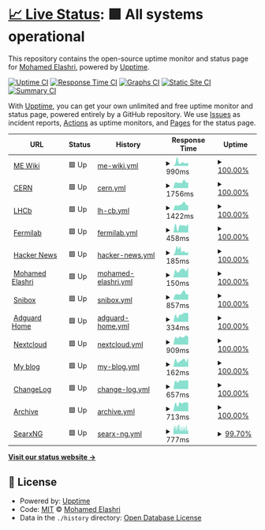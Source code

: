 # [📈 Live Status](https://MohamedElashri.github.io/monitor): <!--live status--> **🟩 All systems operational**

This repository contains the open-source uptime monitor and status page for [Mohamed Elashri](https://melashri.net), powered by [Upptime](https://github.com/upptime/upptime).

[![Uptime CI](https://github.com/MohamedElashri/monitor/workflows/Uptime%20CI/badge.svg)](https://github.com/MohamedElashri/monitor/actions?query=workflow%3A%22Uptime+CI%22)
[![Response Time CI](https://github.com/MohamedElashri/monitor/workflows/Response%20Time%20CI/badge.svg)](https://github.com/MohamedElashri/monitor/actions?query=workflow%3A%22Response+Time+CI%22)
[![Graphs CI](https://github.com/MohamedElashri/monitor/workflows/Graphs%20CI/badge.svg)](https://github.com/MohamedElashri/monitor/actions?query=workflow%3A%22Graphs+CI%22)
[![Static Site CI](https://github.com/MohamedElashri/monitor/workflows/Static%20Site%20CI/badge.svg)](https://github.com/MohamedElashri/monitor/actions?query=workflow%3A%22Static+Site+CI%22)
[![Summary CI](https://github.com/MohamedElashri/monitor/workflows/Summary%20CI/badge.svg)](https://github.com/MohamedElashri/monitor/actions?query=workflow%3A%22Summary+CI%22)

With [Upptime](https://upptime.js.org), you can get your own unlimited and free uptime monitor and status page, powered entirely by a GitHub repository. We use [Issues](https://github.com/MohamedElashri/monitor/issues) as incident reports, [Actions](https://github.com/MohamedElashri/monitor/actions) as uptime monitors, and [Pages](https://MohamedElashri.github.io/monitor) for the status page.

<!--start: status pages-->
<!-- This summary is generated by Upptime (https://github.com/upptime/upptime) -->
<!-- Do not edit this manually, your changes will be overwritten -->
<!-- prettier-ignore -->
| URL | Status | History | Response Time | Uptime |
| --- | ------ | ------- | ------------- | ------ |
| <img alt="" src="https://icons.duckduckgo.com/ip3/wiki.melashri.me.ico" height="13"> [ME Wiki](https://wiki.melashri.me) | 🟩 Up | [me-wiki.yml](https://github.com/MohamedElashri/monitor/commits/HEAD/history/me-wiki.yml) | <details><summary><img alt="Response time graph" src="./graphs/me-wiki/response-time-week.png" height="20"> 990ms</summary><br><a href="https://MohamedElashri.github.io/monitor/history/me-wiki"><img alt="Response time 1228" src="https://img.shields.io/endpoint?url=https%3A%2F%2Fraw.githubusercontent.com%2FMohamedElashri%2Fmonitor%2FHEAD%2Fapi%2Fme-wiki%2Fresponse-time.json"></a><br><a href="https://MohamedElashri.github.io/monitor/history/me-wiki"><img alt="24-hour response time 924" src="https://img.shields.io/endpoint?url=https%3A%2F%2Fraw.githubusercontent.com%2FMohamedElashri%2Fmonitor%2FHEAD%2Fapi%2Fme-wiki%2Fresponse-time-day.json"></a><br><a href="https://MohamedElashri.github.io/monitor/history/me-wiki"><img alt="7-day response time 990" src="https://img.shields.io/endpoint?url=https%3A%2F%2Fraw.githubusercontent.com%2FMohamedElashri%2Fmonitor%2FHEAD%2Fapi%2Fme-wiki%2Fresponse-time-week.json"></a><br><a href="https://MohamedElashri.github.io/monitor/history/me-wiki"><img alt="30-day response time 1104" src="https://img.shields.io/endpoint?url=https%3A%2F%2Fraw.githubusercontent.com%2FMohamedElashri%2Fmonitor%2FHEAD%2Fapi%2Fme-wiki%2Fresponse-time-month.json"></a><br><a href="https://MohamedElashri.github.io/monitor/history/me-wiki"><img alt="1-year response time 1136" src="https://img.shields.io/endpoint?url=https%3A%2F%2Fraw.githubusercontent.com%2FMohamedElashri%2Fmonitor%2FHEAD%2Fapi%2Fme-wiki%2Fresponse-time-year.json"></a></details> | <details><summary><a href="https://MohamedElashri.github.io/monitor/history/me-wiki">100.00%</a></summary><a href="https://MohamedElashri.github.io/monitor/history/me-wiki"><img alt="All-time uptime 99.55%" src="https://img.shields.io/endpoint?url=https%3A%2F%2Fraw.githubusercontent.com%2FMohamedElashri%2Fmonitor%2FHEAD%2Fapi%2Fme-wiki%2Fuptime.json"></a><br><a href="https://MohamedElashri.github.io/monitor/history/me-wiki"><img alt="24-hour uptime 100.00%" src="https://img.shields.io/endpoint?url=https%3A%2F%2Fraw.githubusercontent.com%2FMohamedElashri%2Fmonitor%2FHEAD%2Fapi%2Fme-wiki%2Fuptime-day.json"></a><br><a href="https://MohamedElashri.github.io/monitor/history/me-wiki"><img alt="7-day uptime 100.00%" src="https://img.shields.io/endpoint?url=https%3A%2F%2Fraw.githubusercontent.com%2FMohamedElashri%2Fmonitor%2FHEAD%2Fapi%2Fme-wiki%2Fuptime-week.json"></a><br><a href="https://MohamedElashri.github.io/monitor/history/me-wiki"><img alt="30-day uptime 100.00%" src="https://img.shields.io/endpoint?url=https%3A%2F%2Fraw.githubusercontent.com%2FMohamedElashri%2Fmonitor%2FHEAD%2Fapi%2Fme-wiki%2Fuptime-month.json"></a><br><a href="https://MohamedElashri.github.io/monitor/history/me-wiki"><img alt="1-year uptime 99.69%" src="https://img.shields.io/endpoint?url=https%3A%2F%2Fraw.githubusercontent.com%2FMohamedElashri%2Fmonitor%2FHEAD%2Fapi%2Fme-wiki%2Fuptime-year.json"></a></details>
| <img alt="" src="https://icons.duckduckgo.com/ip3/home.cern.ico" height="13"> [CERN](https://home.cern) | 🟩 Up | [cern.yml](https://github.com/MohamedElashri/monitor/commits/HEAD/history/cern.yml) | <details><summary><img alt="Response time graph" src="./graphs/cern/response-time-week.png" height="20"> 1756ms</summary><br><a href="https://MohamedElashri.github.io/monitor/history/cern"><img alt="Response time 1419" src="https://img.shields.io/endpoint?url=https%3A%2F%2Fraw.githubusercontent.com%2FMohamedElashri%2Fmonitor%2FHEAD%2Fapi%2Fcern%2Fresponse-time.json"></a><br><a href="https://MohamedElashri.github.io/monitor/history/cern"><img alt="24-hour response time 1662" src="https://img.shields.io/endpoint?url=https%3A%2F%2Fraw.githubusercontent.com%2FMohamedElashri%2Fmonitor%2FHEAD%2Fapi%2Fcern%2Fresponse-time-day.json"></a><br><a href="https://MohamedElashri.github.io/monitor/history/cern"><img alt="7-day response time 1756" src="https://img.shields.io/endpoint?url=https%3A%2F%2Fraw.githubusercontent.com%2FMohamedElashri%2Fmonitor%2FHEAD%2Fapi%2Fcern%2Fresponse-time-week.json"></a><br><a href="https://MohamedElashri.github.io/monitor/history/cern"><img alt="30-day response time 1453" src="https://img.shields.io/endpoint?url=https%3A%2F%2Fraw.githubusercontent.com%2FMohamedElashri%2Fmonitor%2FHEAD%2Fapi%2Fcern%2Fresponse-time-month.json"></a><br><a href="https://MohamedElashri.github.io/monitor/history/cern"><img alt="1-year response time 1398" src="https://img.shields.io/endpoint?url=https%3A%2F%2Fraw.githubusercontent.com%2FMohamedElashri%2Fmonitor%2FHEAD%2Fapi%2Fcern%2Fresponse-time-year.json"></a></details> | <details><summary><a href="https://MohamedElashri.github.io/monitor/history/cern">100.00%</a></summary><a href="https://MohamedElashri.github.io/monitor/history/cern"><img alt="All-time uptime 99.95%" src="https://img.shields.io/endpoint?url=https%3A%2F%2Fraw.githubusercontent.com%2FMohamedElashri%2Fmonitor%2FHEAD%2Fapi%2Fcern%2Fuptime.json"></a><br><a href="https://MohamedElashri.github.io/monitor/history/cern"><img alt="24-hour uptime 100.00%" src="https://img.shields.io/endpoint?url=https%3A%2F%2Fraw.githubusercontent.com%2FMohamedElashri%2Fmonitor%2FHEAD%2Fapi%2Fcern%2Fuptime-day.json"></a><br><a href="https://MohamedElashri.github.io/monitor/history/cern"><img alt="7-day uptime 100.00%" src="https://img.shields.io/endpoint?url=https%3A%2F%2Fraw.githubusercontent.com%2FMohamedElashri%2Fmonitor%2FHEAD%2Fapi%2Fcern%2Fuptime-week.json"></a><br><a href="https://MohamedElashri.github.io/monitor/history/cern"><img alt="30-day uptime 100.00%" src="https://img.shields.io/endpoint?url=https%3A%2F%2Fraw.githubusercontent.com%2FMohamedElashri%2Fmonitor%2FHEAD%2Fapi%2Fcern%2Fuptime-month.json"></a><br><a href="https://MohamedElashri.github.io/monitor/history/cern"><img alt="1-year uptime 99.98%" src="https://img.shields.io/endpoint?url=https%3A%2F%2Fraw.githubusercontent.com%2FMohamedElashri%2Fmonitor%2FHEAD%2Fapi%2Fcern%2Fuptime-year.json"></a></details>
| <img alt="" src="https://icons.duckduckgo.com/ip3/lhcb.web.cern.ch.ico" height="13"> [LHCb](https://lhcb.web.cern.ch) | 🟩 Up | [lh-cb.yml](https://github.com/MohamedElashri/monitor/commits/HEAD/history/lh-cb.yml) | <details><summary><img alt="Response time graph" src="./graphs/lh-cb/response-time-week.png" height="20"> 1422ms</summary><br><a href="https://MohamedElashri.github.io/monitor/history/lh-cb"><img alt="Response time 1132" src="https://img.shields.io/endpoint?url=https%3A%2F%2Fraw.githubusercontent.com%2FMohamedElashri%2Fmonitor%2FHEAD%2Fapi%2Flh-cb%2Fresponse-time.json"></a><br><a href="https://MohamedElashri.github.io/monitor/history/lh-cb"><img alt="24-hour response time 1186" src="https://img.shields.io/endpoint?url=https%3A%2F%2Fraw.githubusercontent.com%2FMohamedElashri%2Fmonitor%2FHEAD%2Fapi%2Flh-cb%2Fresponse-time-day.json"></a><br><a href="https://MohamedElashri.github.io/monitor/history/lh-cb"><img alt="7-day response time 1422" src="https://img.shields.io/endpoint?url=https%3A%2F%2Fraw.githubusercontent.com%2FMohamedElashri%2Fmonitor%2FHEAD%2Fapi%2Flh-cb%2Fresponse-time-week.json"></a><br><a href="https://MohamedElashri.github.io/monitor/history/lh-cb"><img alt="30-day response time 1157" src="https://img.shields.io/endpoint?url=https%3A%2F%2Fraw.githubusercontent.com%2FMohamedElashri%2Fmonitor%2FHEAD%2Fapi%2Flh-cb%2Fresponse-time-month.json"></a><br><a href="https://MohamedElashri.github.io/monitor/history/lh-cb"><img alt="1-year response time 1086" src="https://img.shields.io/endpoint?url=https%3A%2F%2Fraw.githubusercontent.com%2FMohamedElashri%2Fmonitor%2FHEAD%2Fapi%2Flh-cb%2Fresponse-time-year.json"></a></details> | <details><summary><a href="https://MohamedElashri.github.io/monitor/history/lh-cb">100.00%</a></summary><a href="https://MohamedElashri.github.io/monitor/history/lh-cb"><img alt="All-time uptime 99.99%" src="https://img.shields.io/endpoint?url=https%3A%2F%2Fraw.githubusercontent.com%2FMohamedElashri%2Fmonitor%2FHEAD%2Fapi%2Flh-cb%2Fuptime.json"></a><br><a href="https://MohamedElashri.github.io/monitor/history/lh-cb"><img alt="24-hour uptime 100.00%" src="https://img.shields.io/endpoint?url=https%3A%2F%2Fraw.githubusercontent.com%2FMohamedElashri%2Fmonitor%2FHEAD%2Fapi%2Flh-cb%2Fuptime-day.json"></a><br><a href="https://MohamedElashri.github.io/monitor/history/lh-cb"><img alt="7-day uptime 100.00%" src="https://img.shields.io/endpoint?url=https%3A%2F%2Fraw.githubusercontent.com%2FMohamedElashri%2Fmonitor%2FHEAD%2Fapi%2Flh-cb%2Fuptime-week.json"></a><br><a href="https://MohamedElashri.github.io/monitor/history/lh-cb"><img alt="30-day uptime 100.00%" src="https://img.shields.io/endpoint?url=https%3A%2F%2Fraw.githubusercontent.com%2FMohamedElashri%2Fmonitor%2FHEAD%2Fapi%2Flh-cb%2Fuptime-month.json"></a><br><a href="https://MohamedElashri.github.io/monitor/history/lh-cb"><img alt="1-year uptime 100.00%" src="https://img.shields.io/endpoint?url=https%3A%2F%2Fraw.githubusercontent.com%2FMohamedElashri%2Fmonitor%2FHEAD%2Fapi%2Flh-cb%2Fuptime-year.json"></a></details>
| <img alt="" src="https://icons.duckduckgo.com/ip3/www.fnal.gov.ico" height="13"> [Fermilab](https://www.fnal.gov) | 🟩 Up | [fermilab.yml](https://github.com/MohamedElashri/monitor/commits/HEAD/history/fermilab.yml) | <details><summary><img alt="Response time graph" src="./graphs/fermilab/response-time-week.png" height="20"> 458ms</summary><br><a href="https://MohamedElashri.github.io/monitor/history/fermilab"><img alt="Response time 438" src="https://img.shields.io/endpoint?url=https%3A%2F%2Fraw.githubusercontent.com%2FMohamedElashri%2Fmonitor%2FHEAD%2Fapi%2Ffermilab%2Fresponse-time.json"></a><br><a href="https://MohamedElashri.github.io/monitor/history/fermilab"><img alt="24-hour response time 603" src="https://img.shields.io/endpoint?url=https%3A%2F%2Fraw.githubusercontent.com%2FMohamedElashri%2Fmonitor%2FHEAD%2Fapi%2Ffermilab%2Fresponse-time-day.json"></a><br><a href="https://MohamedElashri.github.io/monitor/history/fermilab"><img alt="7-day response time 458" src="https://img.shields.io/endpoint?url=https%3A%2F%2Fraw.githubusercontent.com%2FMohamedElashri%2Fmonitor%2FHEAD%2Fapi%2Ffermilab%2Fresponse-time-week.json"></a><br><a href="https://MohamedElashri.github.io/monitor/history/fermilab"><img alt="30-day response time 321" src="https://img.shields.io/endpoint?url=https%3A%2F%2Fraw.githubusercontent.com%2FMohamedElashri%2Fmonitor%2FHEAD%2Fapi%2Ffermilab%2Fresponse-time-month.json"></a><br><a href="https://MohamedElashri.github.io/monitor/history/fermilab"><img alt="1-year response time 459" src="https://img.shields.io/endpoint?url=https%3A%2F%2Fraw.githubusercontent.com%2FMohamedElashri%2Fmonitor%2FHEAD%2Fapi%2Ffermilab%2Fresponse-time-year.json"></a></details> | <details><summary><a href="https://MohamedElashri.github.io/monitor/history/fermilab">100.00%</a></summary><a href="https://MohamedElashri.github.io/monitor/history/fermilab"><img alt="All-time uptime 99.92%" src="https://img.shields.io/endpoint?url=https%3A%2F%2Fraw.githubusercontent.com%2FMohamedElashri%2Fmonitor%2FHEAD%2Fapi%2Ffermilab%2Fuptime.json"></a><br><a href="https://MohamedElashri.github.io/monitor/history/fermilab"><img alt="24-hour uptime 100.00%" src="https://img.shields.io/endpoint?url=https%3A%2F%2Fraw.githubusercontent.com%2FMohamedElashri%2Fmonitor%2FHEAD%2Fapi%2Ffermilab%2Fuptime-day.json"></a><br><a href="https://MohamedElashri.github.io/monitor/history/fermilab"><img alt="7-day uptime 100.00%" src="https://img.shields.io/endpoint?url=https%3A%2F%2Fraw.githubusercontent.com%2FMohamedElashri%2Fmonitor%2FHEAD%2Fapi%2Ffermilab%2Fuptime-week.json"></a><br><a href="https://MohamedElashri.github.io/monitor/history/fermilab"><img alt="30-day uptime 100.00%" src="https://img.shields.io/endpoint?url=https%3A%2F%2Fraw.githubusercontent.com%2FMohamedElashri%2Fmonitor%2FHEAD%2Fapi%2Ffermilab%2Fuptime-month.json"></a><br><a href="https://MohamedElashri.github.io/monitor/history/fermilab"><img alt="1-year uptime 99.91%" src="https://img.shields.io/endpoint?url=https%3A%2F%2Fraw.githubusercontent.com%2FMohamedElashri%2Fmonitor%2FHEAD%2Fapi%2Ffermilab%2Fuptime-year.json"></a></details>
| <img alt="" src="https://icons.duckduckgo.com/ip3/news.ycombinator.com.ico" height="13"> [Hacker News](https://news.ycombinator.com) | 🟩 Up | [hacker-news.yml](https://github.com/MohamedElashri/monitor/commits/HEAD/history/hacker-news.yml) | <details><summary><img alt="Response time graph" src="./graphs/hacker-news/response-time-week.png" height="20"> 185ms</summary><br><a href="https://MohamedElashri.github.io/monitor/history/hacker-news"><img alt="Response time 295" src="https://img.shields.io/endpoint?url=https%3A%2F%2Fraw.githubusercontent.com%2FMohamedElashri%2Fmonitor%2FHEAD%2Fapi%2Fhacker-news%2Fresponse-time.json"></a><br><a href="https://MohamedElashri.github.io/monitor/history/hacker-news"><img alt="24-hour response time 135" src="https://img.shields.io/endpoint?url=https%3A%2F%2Fraw.githubusercontent.com%2FMohamedElashri%2Fmonitor%2FHEAD%2Fapi%2Fhacker-news%2Fresponse-time-day.json"></a><br><a href="https://MohamedElashri.github.io/monitor/history/hacker-news"><img alt="7-day response time 185" src="https://img.shields.io/endpoint?url=https%3A%2F%2Fraw.githubusercontent.com%2FMohamedElashri%2Fmonitor%2FHEAD%2Fapi%2Fhacker-news%2Fresponse-time-week.json"></a><br><a href="https://MohamedElashri.github.io/monitor/history/hacker-news"><img alt="30-day response time 282" src="https://img.shields.io/endpoint?url=https%3A%2F%2Fraw.githubusercontent.com%2FMohamedElashri%2Fmonitor%2FHEAD%2Fapi%2Fhacker-news%2Fresponse-time-month.json"></a><br><a href="https://MohamedElashri.github.io/monitor/history/hacker-news"><img alt="1-year response time 297" src="https://img.shields.io/endpoint?url=https%3A%2F%2Fraw.githubusercontent.com%2FMohamedElashri%2Fmonitor%2FHEAD%2Fapi%2Fhacker-news%2Fresponse-time-year.json"></a></details> | <details><summary><a href="https://MohamedElashri.github.io/monitor/history/hacker-news">100.00%</a></summary><a href="https://MohamedElashri.github.io/monitor/history/hacker-news"><img alt="All-time uptime 99.96%" src="https://img.shields.io/endpoint?url=https%3A%2F%2Fraw.githubusercontent.com%2FMohamedElashri%2Fmonitor%2FHEAD%2Fapi%2Fhacker-news%2Fuptime.json"></a><br><a href="https://MohamedElashri.github.io/monitor/history/hacker-news"><img alt="24-hour uptime 100.00%" src="https://img.shields.io/endpoint?url=https%3A%2F%2Fraw.githubusercontent.com%2FMohamedElashri%2Fmonitor%2FHEAD%2Fapi%2Fhacker-news%2Fuptime-day.json"></a><br><a href="https://MohamedElashri.github.io/monitor/history/hacker-news"><img alt="7-day uptime 100.00%" src="https://img.shields.io/endpoint?url=https%3A%2F%2Fraw.githubusercontent.com%2FMohamedElashri%2Fmonitor%2FHEAD%2Fapi%2Fhacker-news%2Fuptime-week.json"></a><br><a href="https://MohamedElashri.github.io/monitor/history/hacker-news"><img alt="30-day uptime 100.00%" src="https://img.shields.io/endpoint?url=https%3A%2F%2Fraw.githubusercontent.com%2FMohamedElashri%2Fmonitor%2FHEAD%2Fapi%2Fhacker-news%2Fuptime-month.json"></a><br><a href="https://MohamedElashri.github.io/monitor/history/hacker-news"><img alt="1-year uptime 99.97%" src="https://img.shields.io/endpoint?url=https%3A%2F%2Fraw.githubusercontent.com%2FMohamedElashri%2Fmonitor%2FHEAD%2Fapi%2Fhacker-news%2Fuptime-year.json"></a></details>
| <img alt="" src="https://icons.duckduckgo.com/ip3/melashri.net.ico" height="13"> [Mohamed Elashri](https://melashri.net) | 🟩 Up | [mohamed-elashri.yml](https://github.com/MohamedElashri/monitor/commits/HEAD/history/mohamed-elashri.yml) | <details><summary><img alt="Response time graph" src="./graphs/mohamed-elashri/response-time-week.png" height="20"> 150ms</summary><br><a href="https://MohamedElashri.github.io/monitor/history/mohamed-elashri"><img alt="Response time 274" src="https://img.shields.io/endpoint?url=https%3A%2F%2Fraw.githubusercontent.com%2FMohamedElashri%2Fmonitor%2FHEAD%2Fapi%2Fmohamed-elashri%2Fresponse-time.json"></a><br><a href="https://MohamedElashri.github.io/monitor/history/mohamed-elashri"><img alt="24-hour response time 200" src="https://img.shields.io/endpoint?url=https%3A%2F%2Fraw.githubusercontent.com%2FMohamedElashri%2Fmonitor%2FHEAD%2Fapi%2Fmohamed-elashri%2Fresponse-time-day.json"></a><br><a href="https://MohamedElashri.github.io/monitor/history/mohamed-elashri"><img alt="7-day response time 150" src="https://img.shields.io/endpoint?url=https%3A%2F%2Fraw.githubusercontent.com%2FMohamedElashri%2Fmonitor%2FHEAD%2Fapi%2Fmohamed-elashri%2Fresponse-time-week.json"></a><br><a href="https://MohamedElashri.github.io/monitor/history/mohamed-elashri"><img alt="30-day response time 118" src="https://img.shields.io/endpoint?url=https%3A%2F%2Fraw.githubusercontent.com%2FMohamedElashri%2Fmonitor%2FHEAD%2Fapi%2Fmohamed-elashri%2Fresponse-time-month.json"></a><br><a href="https://MohamedElashri.github.io/monitor/history/mohamed-elashri"><img alt="1-year response time 172" src="https://img.shields.io/endpoint?url=https%3A%2F%2Fraw.githubusercontent.com%2FMohamedElashri%2Fmonitor%2FHEAD%2Fapi%2Fmohamed-elashri%2Fresponse-time-year.json"></a></details> | <details><summary><a href="https://MohamedElashri.github.io/monitor/history/mohamed-elashri">100.00%</a></summary><a href="https://MohamedElashri.github.io/monitor/history/mohamed-elashri"><img alt="All-time uptime 99.45%" src="https://img.shields.io/endpoint?url=https%3A%2F%2Fraw.githubusercontent.com%2FMohamedElashri%2Fmonitor%2FHEAD%2Fapi%2Fmohamed-elashri%2Fuptime.json"></a><br><a href="https://MohamedElashri.github.io/monitor/history/mohamed-elashri"><img alt="24-hour uptime 100.00%" src="https://img.shields.io/endpoint?url=https%3A%2F%2Fraw.githubusercontent.com%2FMohamedElashri%2Fmonitor%2FHEAD%2Fapi%2Fmohamed-elashri%2Fuptime-day.json"></a><br><a href="https://MohamedElashri.github.io/monitor/history/mohamed-elashri"><img alt="7-day uptime 100.00%" src="https://img.shields.io/endpoint?url=https%3A%2F%2Fraw.githubusercontent.com%2FMohamedElashri%2Fmonitor%2FHEAD%2Fapi%2Fmohamed-elashri%2Fuptime-week.json"></a><br><a href="https://MohamedElashri.github.io/monitor/history/mohamed-elashri"><img alt="30-day uptime 100.00%" src="https://img.shields.io/endpoint?url=https%3A%2F%2Fraw.githubusercontent.com%2FMohamedElashri%2Fmonitor%2FHEAD%2Fapi%2Fmohamed-elashri%2Fuptime-month.json"></a><br><a href="https://MohamedElashri.github.io/monitor/history/mohamed-elashri"><img alt="1-year uptime 99.08%" src="https://img.shields.io/endpoint?url=https%3A%2F%2Fraw.githubusercontent.com%2FMohamedElashri%2Fmonitor%2FHEAD%2Fapi%2Fmohamed-elashri%2Fuptime-year.json"></a></details>
| <img alt="" src="https://icons.duckduckgo.com/ip3/snip.elashri.xyz.ico" height="13"> [Snibox](https://snip.elashri.xyz) | 🟩 Up | [snibox.yml](https://github.com/MohamedElashri/monitor/commits/HEAD/history/snibox.yml) | <details><summary><img alt="Response time graph" src="./graphs/snibox/response-time-week.png" height="20"> 857ms</summary><br><a href="https://MohamedElashri.github.io/monitor/history/snibox"><img alt="Response time 1128" src="https://img.shields.io/endpoint?url=https%3A%2F%2Fraw.githubusercontent.com%2FMohamedElashri%2Fmonitor%2FHEAD%2Fapi%2Fsnibox%2Fresponse-time.json"></a><br><a href="https://MohamedElashri.github.io/monitor/history/snibox"><img alt="24-hour response time 754" src="https://img.shields.io/endpoint?url=https%3A%2F%2Fraw.githubusercontent.com%2FMohamedElashri%2Fmonitor%2FHEAD%2Fapi%2Fsnibox%2Fresponse-time-day.json"></a><br><a href="https://MohamedElashri.github.io/monitor/history/snibox"><img alt="7-day response time 857" src="https://img.shields.io/endpoint?url=https%3A%2F%2Fraw.githubusercontent.com%2FMohamedElashri%2Fmonitor%2FHEAD%2Fapi%2Fsnibox%2Fresponse-time-week.json"></a><br><a href="https://MohamedElashri.github.io/monitor/history/snibox"><img alt="30-day response time 715" src="https://img.shields.io/endpoint?url=https%3A%2F%2Fraw.githubusercontent.com%2FMohamedElashri%2Fmonitor%2FHEAD%2Fapi%2Fsnibox%2Fresponse-time-month.json"></a><br><a href="https://MohamedElashri.github.io/monitor/history/snibox"><img alt="1-year response time 1174" src="https://img.shields.io/endpoint?url=https%3A%2F%2Fraw.githubusercontent.com%2FMohamedElashri%2Fmonitor%2FHEAD%2Fapi%2Fsnibox%2Fresponse-time-year.json"></a></details> | <details><summary><a href="https://MohamedElashri.github.io/monitor/history/snibox">100.00%</a></summary><a href="https://MohamedElashri.github.io/monitor/history/snibox"><img alt="All-time uptime 99.68%" src="https://img.shields.io/endpoint?url=https%3A%2F%2Fraw.githubusercontent.com%2FMohamedElashri%2Fmonitor%2FHEAD%2Fapi%2Fsnibox%2Fuptime.json"></a><br><a href="https://MohamedElashri.github.io/monitor/history/snibox"><img alt="24-hour uptime 100.00%" src="https://img.shields.io/endpoint?url=https%3A%2F%2Fraw.githubusercontent.com%2FMohamedElashri%2Fmonitor%2FHEAD%2Fapi%2Fsnibox%2Fuptime-day.json"></a><br><a href="https://MohamedElashri.github.io/monitor/history/snibox"><img alt="7-day uptime 100.00%" src="https://img.shields.io/endpoint?url=https%3A%2F%2Fraw.githubusercontent.com%2FMohamedElashri%2Fmonitor%2FHEAD%2Fapi%2Fsnibox%2Fuptime-week.json"></a><br><a href="https://MohamedElashri.github.io/monitor/history/snibox"><img alt="30-day uptime 100.00%" src="https://img.shields.io/endpoint?url=https%3A%2F%2Fraw.githubusercontent.com%2FMohamedElashri%2Fmonitor%2FHEAD%2Fapi%2Fsnibox%2Fuptime-month.json"></a><br><a href="https://MohamedElashri.github.io/monitor/history/snibox"><img alt="1-year uptime 99.88%" src="https://img.shields.io/endpoint?url=https%3A%2F%2Fraw.githubusercontent.com%2FMohamedElashri%2Fmonitor%2FHEAD%2Fapi%2Fsnibox%2Fuptime-year.json"></a></details>
| <img alt="" src="https://icons.duckduckgo.com/ip3/adguard.elashri.xyz.ico" height="13"> [Adguard Home](https://adguard.elashri.xyz) | 🟩 Up | [adguard-home.yml](https://github.com/MohamedElashri/monitor/commits/HEAD/history/adguard-home.yml) | <details><summary><img alt="Response time graph" src="./graphs/adguard-home/response-time-week.png" height="20"> 334ms</summary><br><a href="https://MohamedElashri.github.io/monitor/history/adguard-home"><img alt="Response time 375" src="https://img.shields.io/endpoint?url=https%3A%2F%2Fraw.githubusercontent.com%2FMohamedElashri%2Fmonitor%2FHEAD%2Fapi%2Fadguard-home%2Fresponse-time.json"></a><br><a href="https://MohamedElashri.github.io/monitor/history/adguard-home"><img alt="24-hour response time 391" src="https://img.shields.io/endpoint?url=https%3A%2F%2Fraw.githubusercontent.com%2FMohamedElashri%2Fmonitor%2FHEAD%2Fapi%2Fadguard-home%2Fresponse-time-day.json"></a><br><a href="https://MohamedElashri.github.io/monitor/history/adguard-home"><img alt="7-day response time 334" src="https://img.shields.io/endpoint?url=https%3A%2F%2Fraw.githubusercontent.com%2FMohamedElashri%2Fmonitor%2FHEAD%2Fapi%2Fadguard-home%2Fresponse-time-week.json"></a><br><a href="https://MohamedElashri.github.io/monitor/history/adguard-home"><img alt="30-day response time 238" src="https://img.shields.io/endpoint?url=https%3A%2F%2Fraw.githubusercontent.com%2FMohamedElashri%2Fmonitor%2FHEAD%2Fapi%2Fadguard-home%2Fresponse-time-month.json"></a><br><a href="https://MohamedElashri.github.io/monitor/history/adguard-home"><img alt="1-year response time 433" src="https://img.shields.io/endpoint?url=https%3A%2F%2Fraw.githubusercontent.com%2FMohamedElashri%2Fmonitor%2FHEAD%2Fapi%2Fadguard-home%2Fresponse-time-year.json"></a></details> | <details><summary><a href="https://MohamedElashri.github.io/monitor/history/adguard-home">100.00%</a></summary><a href="https://MohamedElashri.github.io/monitor/history/adguard-home"><img alt="All-time uptime 97.78%" src="https://img.shields.io/endpoint?url=https%3A%2F%2Fraw.githubusercontent.com%2FMohamedElashri%2Fmonitor%2FHEAD%2Fapi%2Fadguard-home%2Fuptime.json"></a><br><a href="https://MohamedElashri.github.io/monitor/history/adguard-home"><img alt="24-hour uptime 100.00%" src="https://img.shields.io/endpoint?url=https%3A%2F%2Fraw.githubusercontent.com%2FMohamedElashri%2Fmonitor%2FHEAD%2Fapi%2Fadguard-home%2Fuptime-day.json"></a><br><a href="https://MohamedElashri.github.io/monitor/history/adguard-home"><img alt="7-day uptime 100.00%" src="https://img.shields.io/endpoint?url=https%3A%2F%2Fraw.githubusercontent.com%2FMohamedElashri%2Fmonitor%2FHEAD%2Fapi%2Fadguard-home%2Fuptime-week.json"></a><br><a href="https://MohamedElashri.github.io/monitor/history/adguard-home"><img alt="30-day uptime 94.32%" src="https://img.shields.io/endpoint?url=https%3A%2F%2Fraw.githubusercontent.com%2FMohamedElashri%2Fmonitor%2FHEAD%2Fapi%2Fadguard-home%2Fuptime-month.json"></a><br><a href="https://MohamedElashri.github.io/monitor/history/adguard-home"><img alt="1-year uptime 97.98%" src="https://img.shields.io/endpoint?url=https%3A%2F%2Fraw.githubusercontent.com%2FMohamedElashri%2Fmonitor%2FHEAD%2Fapi%2Fadguard-home%2Fuptime-year.json"></a></details>
| <img alt="" src="https://icons.duckduckgo.com/ip3/nextcloud.elashri.xyz.ico" height="13"> [Nextcloud](https://nextcloud.elashri.xyz) | 🟩 Up | [nextcloud.yml](https://github.com/MohamedElashri/monitor/commits/HEAD/history/nextcloud.yml) | <details><summary><img alt="Response time graph" src="./graphs/nextcloud/response-time-week.png" height="20"> 909ms</summary><br><a href="https://MohamedElashri.github.io/monitor/history/nextcloud"><img alt="Response time 1297" src="https://img.shields.io/endpoint?url=https%3A%2F%2Fraw.githubusercontent.com%2FMohamedElashri%2Fmonitor%2FHEAD%2Fapi%2Fnextcloud%2Fresponse-time.json"></a><br><a href="https://MohamedElashri.github.io/monitor/history/nextcloud"><img alt="24-hour response time 893" src="https://img.shields.io/endpoint?url=https%3A%2F%2Fraw.githubusercontent.com%2FMohamedElashri%2Fmonitor%2FHEAD%2Fapi%2Fnextcloud%2Fresponse-time-day.json"></a><br><a href="https://MohamedElashri.github.io/monitor/history/nextcloud"><img alt="7-day response time 909" src="https://img.shields.io/endpoint?url=https%3A%2F%2Fraw.githubusercontent.com%2FMohamedElashri%2Fmonitor%2FHEAD%2Fapi%2Fnextcloud%2Fresponse-time-week.json"></a><br><a href="https://MohamedElashri.github.io/monitor/history/nextcloud"><img alt="30-day response time 800" src="https://img.shields.io/endpoint?url=https%3A%2F%2Fraw.githubusercontent.com%2FMohamedElashri%2Fmonitor%2FHEAD%2Fapi%2Fnextcloud%2Fresponse-time-month.json"></a><br><a href="https://MohamedElashri.github.io/monitor/history/nextcloud"><img alt="1-year response time 1215" src="https://img.shields.io/endpoint?url=https%3A%2F%2Fraw.githubusercontent.com%2FMohamedElashri%2Fmonitor%2FHEAD%2Fapi%2Fnextcloud%2Fresponse-time-year.json"></a></details> | <details><summary><a href="https://MohamedElashri.github.io/monitor/history/nextcloud">100.00%</a></summary><a href="https://MohamedElashri.github.io/monitor/history/nextcloud"><img alt="All-time uptime 99.17%" src="https://img.shields.io/endpoint?url=https%3A%2F%2Fraw.githubusercontent.com%2FMohamedElashri%2Fmonitor%2FHEAD%2Fapi%2Fnextcloud%2Fuptime.json"></a><br><a href="https://MohamedElashri.github.io/monitor/history/nextcloud"><img alt="24-hour uptime 100.00%" src="https://img.shields.io/endpoint?url=https%3A%2F%2Fraw.githubusercontent.com%2FMohamedElashri%2Fmonitor%2FHEAD%2Fapi%2Fnextcloud%2Fuptime-day.json"></a><br><a href="https://MohamedElashri.github.io/monitor/history/nextcloud"><img alt="7-day uptime 100.00%" src="https://img.shields.io/endpoint?url=https%3A%2F%2Fraw.githubusercontent.com%2FMohamedElashri%2Fmonitor%2FHEAD%2Fapi%2Fnextcloud%2Fuptime-week.json"></a><br><a href="https://MohamedElashri.github.io/monitor/history/nextcloud"><img alt="30-day uptime 100.00%" src="https://img.shields.io/endpoint?url=https%3A%2F%2Fraw.githubusercontent.com%2FMohamedElashri%2Fmonitor%2FHEAD%2Fapi%2Fnextcloud%2Fuptime-month.json"></a><br><a href="https://MohamedElashri.github.io/monitor/history/nextcloud"><img alt="1-year uptime 99.38%" src="https://img.shields.io/endpoint?url=https%3A%2F%2Fraw.githubusercontent.com%2FMohamedElashri%2Fmonitor%2FHEAD%2Fapi%2Fnextcloud%2Fuptime-year.json"></a></details>
| <img alt="" src="https://icons.duckduckgo.com/ip3/blog.melashri.net.ico" height="13"> [My blog](https://blog.melashri.net) | 🟩 Up | [my-blog.yml](https://github.com/MohamedElashri/monitor/commits/HEAD/history/my-blog.yml) | <details><summary><img alt="Response time graph" src="./graphs/my-blog/response-time-week.png" height="20"> 162ms</summary><br><a href="https://MohamedElashri.github.io/monitor/history/my-blog"><img alt="Response time 150" src="https://img.shields.io/endpoint?url=https%3A%2F%2Fraw.githubusercontent.com%2FMohamedElashri%2Fmonitor%2FHEAD%2Fapi%2Fmy-blog%2Fresponse-time.json"></a><br><a href="https://MohamedElashri.github.io/monitor/history/my-blog"><img alt="24-hour response time 217" src="https://img.shields.io/endpoint?url=https%3A%2F%2Fraw.githubusercontent.com%2FMohamedElashri%2Fmonitor%2FHEAD%2Fapi%2Fmy-blog%2Fresponse-time-day.json"></a><br><a href="https://MohamedElashri.github.io/monitor/history/my-blog"><img alt="7-day response time 162" src="https://img.shields.io/endpoint?url=https%3A%2F%2Fraw.githubusercontent.com%2FMohamedElashri%2Fmonitor%2FHEAD%2Fapi%2Fmy-blog%2Fresponse-time-week.json"></a><br><a href="https://MohamedElashri.github.io/monitor/history/my-blog"><img alt="30-day response time 135" src="https://img.shields.io/endpoint?url=https%3A%2F%2Fraw.githubusercontent.com%2FMohamedElashri%2Fmonitor%2FHEAD%2Fapi%2Fmy-blog%2Fresponse-time-month.json"></a><br><a href="https://MohamedElashri.github.io/monitor/history/my-blog"><img alt="1-year response time 139" src="https://img.shields.io/endpoint?url=https%3A%2F%2Fraw.githubusercontent.com%2FMohamedElashri%2Fmonitor%2FHEAD%2Fapi%2Fmy-blog%2Fresponse-time-year.json"></a></details> | <details><summary><a href="https://MohamedElashri.github.io/monitor/history/my-blog">100.00%</a></summary><a href="https://MohamedElashri.github.io/monitor/history/my-blog"><img alt="All-time uptime 95.98%" src="https://img.shields.io/endpoint?url=https%3A%2F%2Fraw.githubusercontent.com%2FMohamedElashri%2Fmonitor%2FHEAD%2Fapi%2Fmy-blog%2Fuptime.json"></a><br><a href="https://MohamedElashri.github.io/monitor/history/my-blog"><img alt="24-hour uptime 100.00%" src="https://img.shields.io/endpoint?url=https%3A%2F%2Fraw.githubusercontent.com%2FMohamedElashri%2Fmonitor%2FHEAD%2Fapi%2Fmy-blog%2Fuptime-day.json"></a><br><a href="https://MohamedElashri.github.io/monitor/history/my-blog"><img alt="7-day uptime 100.00%" src="https://img.shields.io/endpoint?url=https%3A%2F%2Fraw.githubusercontent.com%2FMohamedElashri%2Fmonitor%2FHEAD%2Fapi%2Fmy-blog%2Fuptime-week.json"></a><br><a href="https://MohamedElashri.github.io/monitor/history/my-blog"><img alt="30-day uptime 100.00%" src="https://img.shields.io/endpoint?url=https%3A%2F%2Fraw.githubusercontent.com%2FMohamedElashri%2Fmonitor%2FHEAD%2Fapi%2Fmy-blog%2Fuptime-month.json"></a><br><a href="https://MohamedElashri.github.io/monitor/history/my-blog"><img alt="1-year uptime 100.00%" src="https://img.shields.io/endpoint?url=https%3A%2F%2Fraw.githubusercontent.com%2FMohamedElashri%2Fmonitor%2FHEAD%2Fapi%2Fmy-blog%2Fuptime-year.json"></a></details>
| <img alt="" src="https://icons.duckduckgo.com/ip3/change.elashri.xyz.ico" height="13"> [ChangeLog](https://change.elashri.xyz) | 🟩 Up | [change-log.yml](https://github.com/MohamedElashri/monitor/commits/HEAD/history/change-log.yml) | <details><summary><img alt="Response time graph" src="./graphs/change-log/response-time-week.png" height="20"> 657ms</summary><br><a href="https://MohamedElashri.github.io/monitor/history/change-log"><img alt="Response time 636" src="https://img.shields.io/endpoint?url=https%3A%2F%2Fraw.githubusercontent.com%2FMohamedElashri%2Fmonitor%2FHEAD%2Fapi%2Fchange-log%2Fresponse-time.json"></a><br><a href="https://MohamedElashri.github.io/monitor/history/change-log"><img alt="24-hour response time 705" src="https://img.shields.io/endpoint?url=https%3A%2F%2Fraw.githubusercontent.com%2FMohamedElashri%2Fmonitor%2FHEAD%2Fapi%2Fchange-log%2Fresponse-time-day.json"></a><br><a href="https://MohamedElashri.github.io/monitor/history/change-log"><img alt="7-day response time 657" src="https://img.shields.io/endpoint?url=https%3A%2F%2Fraw.githubusercontent.com%2FMohamedElashri%2Fmonitor%2FHEAD%2Fapi%2Fchange-log%2Fresponse-time-week.json"></a><br><a href="https://MohamedElashri.github.io/monitor/history/change-log"><img alt="30-day response time 561" src="https://img.shields.io/endpoint?url=https%3A%2F%2Fraw.githubusercontent.com%2FMohamedElashri%2Fmonitor%2FHEAD%2Fapi%2Fchange-log%2Fresponse-time-month.json"></a><br><a href="https://MohamedElashri.github.io/monitor/history/change-log"><img alt="1-year response time 742" src="https://img.shields.io/endpoint?url=https%3A%2F%2Fraw.githubusercontent.com%2FMohamedElashri%2Fmonitor%2FHEAD%2Fapi%2Fchange-log%2Fresponse-time-year.json"></a></details> | <details><summary><a href="https://MohamedElashri.github.io/monitor/history/change-log">100.00%</a></summary><a href="https://MohamedElashri.github.io/monitor/history/change-log"><img alt="All-time uptime 99.90%" src="https://img.shields.io/endpoint?url=https%3A%2F%2Fraw.githubusercontent.com%2FMohamedElashri%2Fmonitor%2FHEAD%2Fapi%2Fchange-log%2Fuptime.json"></a><br><a href="https://MohamedElashri.github.io/monitor/history/change-log"><img alt="24-hour uptime 100.00%" src="https://img.shields.io/endpoint?url=https%3A%2F%2Fraw.githubusercontent.com%2FMohamedElashri%2Fmonitor%2FHEAD%2Fapi%2Fchange-log%2Fuptime-day.json"></a><br><a href="https://MohamedElashri.github.io/monitor/history/change-log"><img alt="7-day uptime 100.00%" src="https://img.shields.io/endpoint?url=https%3A%2F%2Fraw.githubusercontent.com%2FMohamedElashri%2Fmonitor%2FHEAD%2Fapi%2Fchange-log%2Fuptime-week.json"></a><br><a href="https://MohamedElashri.github.io/monitor/history/change-log"><img alt="30-day uptime 100.00%" src="https://img.shields.io/endpoint?url=https%3A%2F%2Fraw.githubusercontent.com%2FMohamedElashri%2Fmonitor%2FHEAD%2Fapi%2Fchange-log%2Fuptime-month.json"></a><br><a href="https://MohamedElashri.github.io/monitor/history/change-log"><img alt="1-year uptime 99.89%" src="https://img.shields.io/endpoint?url=https%3A%2F%2Fraw.githubusercontent.com%2FMohamedElashri%2Fmonitor%2FHEAD%2Fapi%2Fchange-log%2Fuptime-year.json"></a></details>
| <img alt="" src="https://icons.duckduckgo.com/ip3/archive.melashri.eu.org.ico" height="13"> [Archive](https://archive.melashri.eu.org) | 🟩 Up | [archive.yml](https://github.com/MohamedElashri/monitor/commits/HEAD/history/archive.yml) | <details><summary><img alt="Response time graph" src="./graphs/archive/response-time-week.png" height="20"> 713ms</summary><br><a href="https://MohamedElashri.github.io/monitor/history/archive"><img alt="Response time 693" src="https://img.shields.io/endpoint?url=https%3A%2F%2Fraw.githubusercontent.com%2FMohamedElashri%2Fmonitor%2FHEAD%2Fapi%2Farchive%2Fresponse-time.json"></a><br><a href="https://MohamedElashri.github.io/monitor/history/archive"><img alt="24-hour response time 751" src="https://img.shields.io/endpoint?url=https%3A%2F%2Fraw.githubusercontent.com%2FMohamedElashri%2Fmonitor%2FHEAD%2Fapi%2Farchive%2Fresponse-time-day.json"></a><br><a href="https://MohamedElashri.github.io/monitor/history/archive"><img alt="7-day response time 713" src="https://img.shields.io/endpoint?url=https%3A%2F%2Fraw.githubusercontent.com%2FMohamedElashri%2Fmonitor%2FHEAD%2Fapi%2Farchive%2Fresponse-time-week.json"></a><br><a href="https://MohamedElashri.github.io/monitor/history/archive"><img alt="30-day response time 550" src="https://img.shields.io/endpoint?url=https%3A%2F%2Fraw.githubusercontent.com%2FMohamedElashri%2Fmonitor%2FHEAD%2Fapi%2Farchive%2Fresponse-time-month.json"></a><br><a href="https://MohamedElashri.github.io/monitor/history/archive"><img alt="1-year response time 534" src="https://img.shields.io/endpoint?url=https%3A%2F%2Fraw.githubusercontent.com%2FMohamedElashri%2Fmonitor%2FHEAD%2Fapi%2Farchive%2Fresponse-time-year.json"></a></details> | <details><summary><a href="https://MohamedElashri.github.io/monitor/history/archive">100.00%</a></summary><a href="https://MohamedElashri.github.io/monitor/history/archive"><img alt="All-time uptime 95.66%" src="https://img.shields.io/endpoint?url=https%3A%2F%2Fraw.githubusercontent.com%2FMohamedElashri%2Fmonitor%2FHEAD%2Fapi%2Farchive%2Fuptime.json"></a><br><a href="https://MohamedElashri.github.io/monitor/history/archive"><img alt="24-hour uptime 100.00%" src="https://img.shields.io/endpoint?url=https%3A%2F%2Fraw.githubusercontent.com%2FMohamedElashri%2Fmonitor%2FHEAD%2Fapi%2Farchive%2Fuptime-day.json"></a><br><a href="https://MohamedElashri.github.io/monitor/history/archive"><img alt="7-day uptime 100.00%" src="https://img.shields.io/endpoint?url=https%3A%2F%2Fraw.githubusercontent.com%2FMohamedElashri%2Fmonitor%2FHEAD%2Fapi%2Farchive%2Fuptime-week.json"></a><br><a href="https://MohamedElashri.github.io/monitor/history/archive"><img alt="30-day uptime 100.00%" src="https://img.shields.io/endpoint?url=https%3A%2F%2Fraw.githubusercontent.com%2FMohamedElashri%2Fmonitor%2FHEAD%2Fapi%2Farchive%2Fuptime-month.json"></a><br><a href="https://MohamedElashri.github.io/monitor/history/archive"><img alt="1-year uptime 99.92%" src="https://img.shields.io/endpoint?url=https%3A%2F%2Fraw.githubusercontent.com%2FMohamedElashri%2Fmonitor%2FHEAD%2Fapi%2Farchive%2Fuptime-year.json"></a></details>
| <img alt="" src="https://icons.duckduckgo.com/ip3/searx.melashri.me.ico" height="13"> [SearxNG](https://searx.melashri.me) | 🟩 Up | [searx-ng.yml](https://github.com/MohamedElashri/monitor/commits/HEAD/history/searx-ng.yml) | <details><summary><img alt="Response time graph" src="./graphs/searx-ng/response-time-week.png" height="20"> 777ms</summary><br><a href="https://MohamedElashri.github.io/monitor/history/searx-ng"><img alt="Response time 818" src="https://img.shields.io/endpoint?url=https%3A%2F%2Fraw.githubusercontent.com%2FMohamedElashri%2Fmonitor%2FHEAD%2Fapi%2Fsearx-ng%2Fresponse-time.json"></a><br><a href="https://MohamedElashri.github.io/monitor/history/searx-ng"><img alt="24-hour response time 750" src="https://img.shields.io/endpoint?url=https%3A%2F%2Fraw.githubusercontent.com%2FMohamedElashri%2Fmonitor%2FHEAD%2Fapi%2Fsearx-ng%2Fresponse-time-day.json"></a><br><a href="https://MohamedElashri.github.io/monitor/history/searx-ng"><img alt="7-day response time 777" src="https://img.shields.io/endpoint?url=https%3A%2F%2Fraw.githubusercontent.com%2FMohamedElashri%2Fmonitor%2FHEAD%2Fapi%2Fsearx-ng%2Fresponse-time-week.json"></a><br><a href="https://MohamedElashri.github.io/monitor/history/searx-ng"><img alt="30-day response time 730" src="https://img.shields.io/endpoint?url=https%3A%2F%2Fraw.githubusercontent.com%2FMohamedElashri%2Fmonitor%2FHEAD%2Fapi%2Fsearx-ng%2Fresponse-time-month.json"></a><br><a href="https://MohamedElashri.github.io/monitor/history/searx-ng"><img alt="1-year response time 875" src="https://img.shields.io/endpoint?url=https%3A%2F%2Fraw.githubusercontent.com%2FMohamedElashri%2Fmonitor%2FHEAD%2Fapi%2Fsearx-ng%2Fresponse-time-year.json"></a></details> | <details><summary><a href="https://MohamedElashri.github.io/monitor/history/searx-ng">99.70%</a></summary><a href="https://MohamedElashri.github.io/monitor/history/searx-ng"><img alt="All-time uptime 97.24%" src="https://img.shields.io/endpoint?url=https%3A%2F%2Fraw.githubusercontent.com%2FMohamedElashri%2Fmonitor%2FHEAD%2Fapi%2Fsearx-ng%2Fuptime.json"></a><br><a href="https://MohamedElashri.github.io/monitor/history/searx-ng"><img alt="24-hour uptime 99.39%" src="https://img.shields.io/endpoint?url=https%3A%2F%2Fraw.githubusercontent.com%2FMohamedElashri%2Fmonitor%2FHEAD%2Fapi%2Fsearx-ng%2Fuptime-day.json"></a><br><a href="https://MohamedElashri.github.io/monitor/history/searx-ng"><img alt="7-day uptime 99.70%" src="https://img.shields.io/endpoint?url=https%3A%2F%2Fraw.githubusercontent.com%2FMohamedElashri%2Fmonitor%2FHEAD%2Fapi%2Fsearx-ng%2Fuptime-week.json"></a><br><a href="https://MohamedElashri.github.io/monitor/history/searx-ng"><img alt="30-day uptime 99.76%" src="https://img.shields.io/endpoint?url=https%3A%2F%2Fraw.githubusercontent.com%2FMohamedElashri%2Fmonitor%2FHEAD%2Fapi%2Fsearx-ng%2Fuptime-month.json"></a><br><a href="https://MohamedElashri.github.io/monitor/history/searx-ng"><img alt="1-year uptime 96.06%" src="https://img.shields.io/endpoint?url=https%3A%2F%2Fraw.githubusercontent.com%2FMohamedElashri%2Fmonitor%2FHEAD%2Fapi%2Fsearx-ng%2Fuptime-year.json"></a></details>

<!--end: status pages-->

[**Visit our status website →**](https://MohamedElashri.github.io/monitor)

## 📄 License

- Powered by: [Upptime](https://github.com/upptime/upptime)
- Code: [MIT](./LICENSE) © [Mohamed Elashri](https://melashri.net)
- Data in the `./history` directory: [Open Database License](https://opendatacommons.org/licenses/odbl/1-0/)

